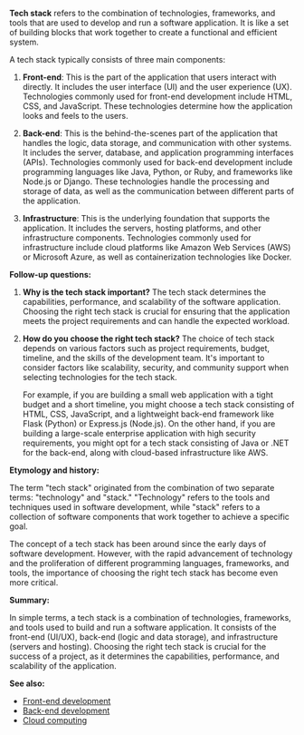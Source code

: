 **Tech stack** refers to the combination of technologies, frameworks, and tools
that are used to develop and run a software application. It is like a set of
building blocks that work together to create a functional and efficient
system.

A tech stack typically consists of three main components:

1. **Front-end**: This is the part of the application that users interact with
   directly. It includes the user interface (UI) and the user experience (UX).
   Technologies commonly used for front-end development include HTML, CSS, and
   JavaScript. These technologies determine how the application looks and feels
   to the users.

2. **Back-end**: This is the behind-the-scenes part of the application that
   handles the logic, data storage, and communication with other systems. It
   includes the server, database, and application programming interfaces (APIs).
   Technologies commonly used for back-end development include programming
   languages like Java, Python, or Ruby, and frameworks like Node.js or Django.
   These technologies handle the processing and storage of data, as well as the
   communication between different parts of the application.

3. **Infrastructure**: This is the underlying foundation that supports the
   application. It includes the servers, hosting platforms, and other
   infrastructure components. Technologies commonly used for infrastructure
   include cloud platforms like Amazon Web Services (AWS) or Microsoft Azure,
   as well as containerization technologies like Docker.

**Follow-up questions:**

1. **Why is the tech stack important?**
   The tech stack determines the capabilities, performance, and scalability of
   the software application. Choosing the right tech stack is crucial for
   ensuring that the application meets the project requirements and can handle
   the expected workload.

2. **How do you choose the right tech stack?**
   The choice of tech stack depends on various factors such as project
   requirements, budget, timeline, and the skills of the development team. It's
   important to consider factors like scalability, security, and community
   support when selecting technologies for the tech stack.

   For example, if you are building a small web application with a tight budget
   and a short timeline, you might choose a tech stack consisting of HTML, CSS,
   JavaScript, and a lightweight back-end framework like Flask (Python) or
   Express.js (Node.js). On the other hand, if you are building a large-scale
   enterprise application with high security requirements, you might opt for a
   tech stack consisting of Java or .NET for the back-end, along with
   cloud-based infrastructure like AWS.

**Etymology and history:**

The term "tech stack" originated from the combination of two separate terms:
"technology" and "stack." "Technology" refers to the tools and techniques used
in software development, while "stack" refers to a collection of software
components that work together to achieve a specific goal.

The concept of a tech stack has been around since the early days of software
development. However, with the rapid advancement of technology and the
proliferation of different programming languages, frameworks, and tools, the
importance of choosing the right tech stack has become even more critical.

**Summary:**

In simple terms, a tech stack is a combination of technologies, frameworks, and
tools used to build and run a software application. It consists of the front-end
(UI/UX), back-end (logic and data storage), and infrastructure (servers and
hosting). Choosing the right tech stack is crucial for the success of a project,
as it determines the capabilities, performance, and scalability of the
application.

**See also:**

- [Front-end development](?concept=front-end+development&specialist_role=Software+architect&target_audience=Project+manager+without+much+technical+background)
- [Back-end development](?concept=back-end+development&specialist_role=Software+architect&target_audience=Project+manager+without+much+technical+background)
- [Cloud computing](?concept=cloud+computing&specialist_role=Software+architect&target_audience=Project+manager+without+much+technical+background)